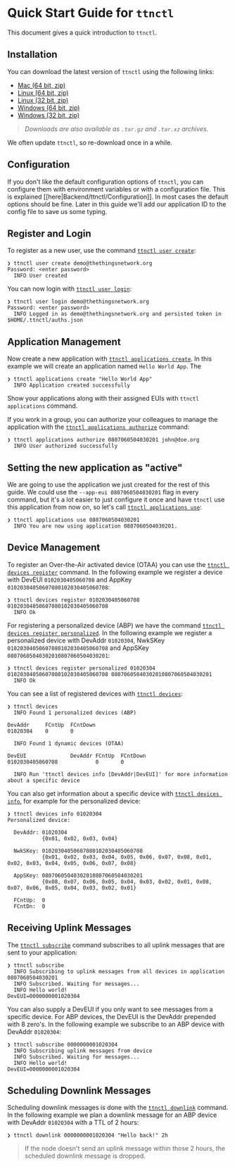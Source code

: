 # Quick Start Guide for `ttnctl`

This document gives a quick introduction to `ttnctl`.

## Installation

You can download the latest version of `ttnctl` using the following links:

* [Mac (64 bit, zip)](https://ttnreleases.blob.core.windows.net/release/src/github.com/TheThingsNetwork/ttn/release/branch/develop/ttnctl-darwin-amd64.zip)
* [Linux (64 bit, zip)](https://ttnreleases.blob.core.windows.net/release/src/github.com/TheThingsNetwork/ttn/release/branch/develop/ttnctl-linux-amd64.zip)
* [Linux (32 bit, zip)](https://ttnreleases.blob.core.windows.net/release/src/github.com/TheThingsNetwork/ttn/release/branch/develop/ttnctl-linux-386.zip)
* [Windows (64 bit, zip)](https://ttnreleases.blob.core.windows.net/release/src/github.com/TheThingsNetwork/ttn/release/branch/develop/ttnctl-windows-amd64.zip)
* [Windows (32 bit, zip)](https://ttnreleases.blob.core.windows.net/release/src/github.com/TheThingsNetwork/ttn/release/branch/develop/ttnctl-windows-386.zip)

> _Downloads are also available as `.tar.gz` and `.tar.xz` archives._

We often update `ttnctl`, so re-download once in a while.

## Configuration

If you don't like the default configuration options of `ttnctl`, you can configure them with environment variables or with a configuration file. This is explained [[here|Backend/ttnctl/Configuration]]. In most cases the default options should be fine. Later in this guide we'll add our application ID to the config file to save us some typing.

## Register and Login

To register as a new user, use the command [`ttnctl user create`](ttnctl_user_create):

```
❯ ttnctl user create demo@thethingsnetwork.org
Password: <enter password>
  INFO User created
```

You can now login with [`ttnctl user login`](ttnctl_user_login):

```
❯ ttnctl user login demo@thethingsnetwork.org
Password: <enter password>
  INFO Logged in as demo@thethingsnetwork.org and persisted token in $HOME/.ttnctl/auths.json
```

## Application Management

Now create a new application with [`ttnctl applications create`](ttnctl_applications_create). In this example we will create an application named `Hello World App`. The

```
❯ ttnctl applications create "Hello World App"
  INFO Application created successfully
```

Show your applications along with their assigned EUIs with `ttnctl applications` command.

If you work in a group, you can authorize your colleagues to manage the application with the [`ttnctl applications authorize`](ttnctl_applications_authorize) command:

```
❯ ttnctl applications authorize 0807060504030201 john@doe.org
  INFO User authorized successfully
```

## Setting the new application as "active"

We are going to use the application we just created for the rest of this guide. We could use the `--app-eui 0807060504030201` flag in every command, but it's a lot easier to just configure it once and have `ttnctl` use this application from now on, so let's call [`ttnctl applications use`](ttnctl_applications_use):

```
❯ ttnctl applications use 0807060504030201
  INFO You are now using application 0807060504030201.
```

## Device Management

To register an Over-the-Air activated device (OTAA) you can use the [`ttnctl devices register`](ttnctl_devices_register) command. In the following example we register a device with DevEUI `0102030405060708` and AppKey `01020304050607080102030405060708`:

```
❯ ttnctl devices register 0102030405060708 01020304050607080102030405060708
  INFO Ok
```

For registering a personalized device (ABP) we have the command [`ttnctl devices register personalized`](ttnctl_devices_register_personalized). In the following example we register a personalized device with DevAddr `01020304`, NwkSKey `01020304050607080102030405060708` and AppSKey `08070605040302010807060504030201`:

```
❯ ttnctl devices register personalized 01020304 01020304050607080102030405060708 08070605040302010807060504030201
  INFO Ok
```

You can see a list of registered devices with [`ttnctl devices`](ttnctl_devices):

```
❯ ttnctl devices
  INFO Found 1 personalized devices (ABP)

DevAddr 	FCntUp	FCntDown
01020304	0     	0

  INFO Found 1 dynamic devices (OTAA)

DevEUI          	DevAddr	FCntUp	FCntDown
0102030405060708	       	0     	0

  INFO Run 'ttnctl devices info [DevAddr|DevEUI]' for more information about a specific device
```

You can also get information about a specific device with [`ttnctl devices info`](ttnctl_devices_info), for example for the personalized device:

```
❯ ttnctl devices info 01020304
Personalized device:

  DevAddr: 01020304
           {0x01, 0x02, 0x03, 0x04}

  NwkSKey: 01020304050607080102030405060708
           {0x01, 0x02, 0x03, 0x04, 0x05, 0x06, 0x07, 0x08, 0x01, 0x02, 0x03, 0x04, 0x05, 0x06, 0x07, 0x08}

  AppSKey: 08070605040302010807060504030201
           {0x08, 0x07, 0x06, 0x05, 0x04, 0x03, 0x02, 0x01, 0x08, 0x07, 0x06, 0x05, 0x04, 0x03, 0x02, 0x01}

  FCntUp:  0
  FCntDn:  0
```

## Receiving Uplink Messages

The [`ttnctl subscribe`](ttnctl_subscribe) command subscribes to all uplink messages that are sent to your application:

```
❯ ttnctl subscribe
  INFO Subscribing to uplink messages from all devices in application 0807060504030201
  INFO Subscribed. Waiting for messages...
  INFO Hello world!                             DevEUI=0000000001020304
```

You can also supply a DevEUI if you only want to see messages from a specific device. For ABP devices, the DevEUI is the DevAddr prepended with 8 zero's. In the following example we subscribe to an ABP device with DevAddr `01020304`:

```
❯ ttnctl subscribe 0000000001020304
  INFO Subscribing uplink messages from device
  INFO Subscribed. Waiting for messages...
  INFO Hello world!                             DevEUI=0000000001020304
```

## Scheduling Downlink Messages

Scheduling downlink messages is done with the [`ttnctl downlink`](ttnctl_downlink) command. In the following example we plan a downlink message for an ABP device with DevAddr `01020304` with a TTL of 2 hours:

```
❯ ttnctl downlink 0000000001020304 "Hello back!" 2h
```

> If the node doesn't send an uplink message within those 2 hours, the scheduled downlink message is dropped.

